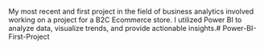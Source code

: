 My most recent and first project in the field of business analytics involved working on a project for a B2C Ecommerce store. I utilized Power BI to analyze data, visualize trends, and provide actionable insights.# Power-BI-First-Project
